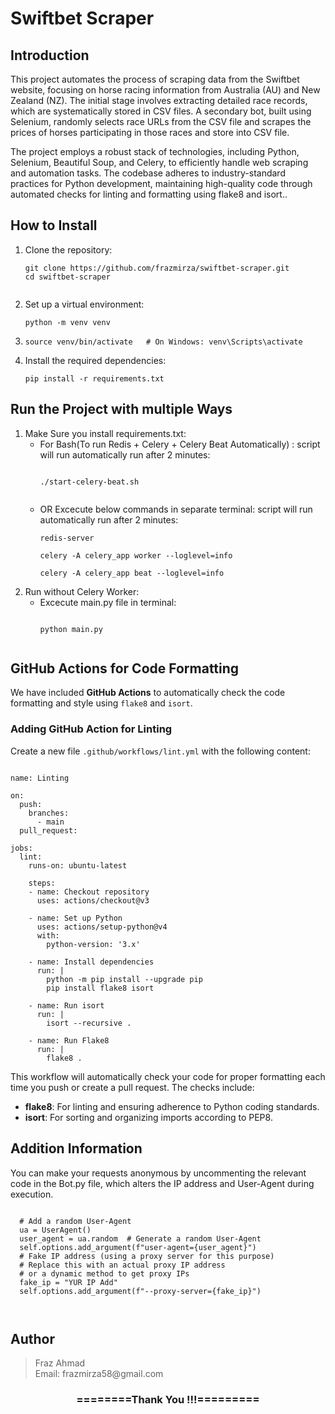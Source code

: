 <!DOCTYPE html>
<html lang="en">
<head>
    <meta charset="UTF-8">
    <meta name="viewport" content="width=device-width, initial-scale=1.0">
</head>
<body>

<h1>Swiftbet Scraper</h1>

<h2>Introduction</h2>
<p>This project automates the process of scraping data from the Swiftbet website, focusing on horse racing information from Australia (AU) and New Zealand (NZ). The initial stage involves extracting detailed race records, which are systematically stored in CSV files. A secondary bot, built using Selenium, randomly selects race URLs from the CSV file and scrapes the prices of horses participating in those races and store into CSV file.

The project employs a robust stack of technologies, including Python, Selenium, Beautiful Soup, and Celery, to efficiently handle web scraping and automation tasks. The codebase adheres to industry-standard practices for Python development, maintaining high-quality code through automated checks for linting and formatting using flake8 and isort..</p>

<h2>How to Install</h2>
<ol>
    <li>Clone the repository:</li>
    <pre><code>git clone https://github.com/frazmirza/swiftbet-scraper.git
cd swiftbet-scraper
    </code></pre>
  <li>Set up a virtual environment:</li>
        <pre><code>python -m venv venv </code></pre>
  <li><pre><code>source venv/bin/activate   # On Windows: venv\Scripts\activate </code></pre>
  </li>

  <li>Install the required dependencies:
        <pre><code>pip install -r requirements.txt</code></pre>
  </li>
</ol>

<h2>Run the Project with multiple Ways</h2>
<ol>
    <li>Make Sure you install requirements.txt:
        <ul>
        <li>For Bash(To run Redis + Celery + Celery Beat Automatically) : script will run automatically run after 2 minutes:
            <pre><code>
./start-celery-beat.sh
            </code></pre>
        </li>
            <li>OR Excecute below commands in separate terminal: script will run automatically run after 2 minutes:
                <pre><code>redis-server</code></pre>
                <pre><code>celery -A celery_app worker --loglevel=info</code></pre>
                <pre><code>celery -A celery_app beat --loglevel=info</code></pre>
            </li>
        </ul>
    </li>
    <li>Run without Celery Worker:
        <ul>
        <li>Excecute main.py file in terminal:
            <pre><code>
python main.py
            </code></pre>
    </li>

    
</ol>

<h2>GitHub Actions for Code Formatting</h2>
<p>We have included <strong>GitHub Actions</strong> to automatically check the code formatting and style using <code>flake8</code> and <code>isort</code>.</p>

<h3>Adding GitHub Action for Linting</h3>
<p>Create a new file <code>.github/workflows/lint.yml</code> with the following content:</p>

<pre><code>
name: Linting

on:
  push:
    branches:
      - main
  pull_request:

jobs:
  lint:
    runs-on: ubuntu-latest

    steps:
    - name: Checkout repository
      uses: actions/checkout@v3

    - name: Set up Python
      uses: actions/setup-python@v4
      with:
        python-version: '3.x'

    - name: Install dependencies
      run: |
        python -m pip install --upgrade pip
        pip install flake8 isort

    - name: Run isort
      run: |
        isort --recursive .

    - name: Run Flake8
      run: |
        flake8 .
</code></pre>

<p>This workflow will automatically check your code for proper formatting each time you push or create a pull request. The checks include:</p>
<ul>
    <li><strong>flake8</strong>: For linting and ensuring adherence to Python coding standards.</li>
    <li><strong>isort</strong>: For sorting and organizing imports according to PEP8.</li>
</ul>

<h2>Addition Information</h2>
<p>You can make your requests anonymous by uncommenting the relevant code in the Bot.py file, which alters the IP address and User-Agent during execution.</p>
<pre><code>
  # Add a random User-Agent
  ua = UserAgent()
  user_agent = ua.random  # Generate a random User-Agent
  self.options.add_argument(f"user-agent={user_agent}")
  # Fake IP address (using a proxy server for this purpose)
  # Replace this with an actual proxy IP address
  # or a dynamic method to get proxy IPs
  fake_ip = "YUR IP Add"
  self.options.add_argument(f"--proxy-server={fake_ip}")
  
</code></pre>


<h2>Author</h2>
<blockquote>
  Fraz Ahmad<br>
  Email: frazmirza58@gmail.com
</blockquote>

<div align="center">
    <h3>========Thank You !!!=========</h3>
</div>
</body>
</html>
